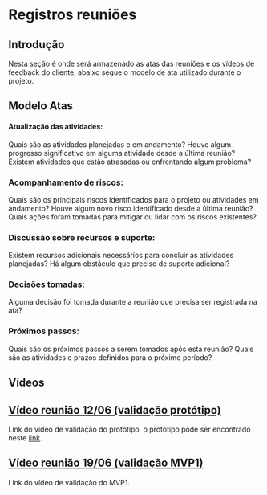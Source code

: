 # Registros reuniões

## Introdução

Nesta seção é onde será armazenado as atas das reuniões e os vídeos de feedback do cliente, abaixo segue o modelo de ata utilizado durante o projeto.

## Modelo Atas

#### Atualização das atividades:
Quais são as atividades planejadas e em andamento?
Houve algum progresso significativo em alguma atividade desde a última reunião?
Existem atividades que estão atrasadas ou enfrentando algum problema?

### Acompanhamento de riscos:
Quais são os principais riscos identificados para o projeto ou atividades em andamento?
Houve algum novo risco identificado desde a última reunião?
Quais ações foram tomadas para mitigar ou lidar com os riscos existentes?

### Discussão sobre recursos e suporte:
Existem recursos adicionais necessários para concluir as atividades planejadas?
Há algum obstáculo que precise de suporte adicional?

### Decisões tomadas:
Alguma decisão foi tomada durante a reunião que precisa ser registrada na ata?

### Próximos passos:
Quais são os próximos passos a serem tomados após esta reunião?
Quais são as atividades e prazos definidos para o próximo período?

## Vídeos

## [Vídeo reunião 12/06 (validação protótipo)](https://youtu.be/ZUc8Kr6Afks)

Link do vídeo de validação do protótipo, o protótipo pode ser encontrado neste [link](https://www.figma.com/file/JBsWNniTAroKWoGR0j8iOA/FastTransplant?type=design&node-id=0%3A1&t=qLDwV6nSABdWsOM8-1).

## [Vídeo reunião 19/06 (validação MVP1)](https://youtu.be/BrrRnM34xC4)

Link do vídeo de validação do MVP1.
